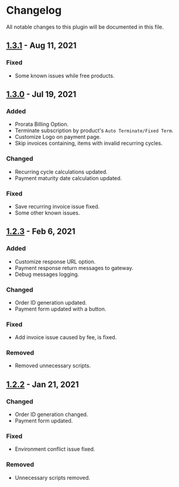 # Changelog

All notable changes to this plugin will be documented in this file.

## [1.3.1](hhttps://github.com/directpaylk/directpay_whmcs/releases/tag/v1.3.1) - Aug 11, 2021

### Fixed
- Some known issues while free products.

## [1.3.0](hhttps://github.com/directpaylk/directpay_whmcs/releases/tag/v1.3.0) - Jul 19, 2021

### Added
- Prorata Billing Option.
- Terminate subscription by product's `Auto Terminate/Fixed Term`.
- Customize Logo on payment page.
- Skip invoices containing, items with invalid recurring cycles.

### Changed
- Recurring cycle calculations updated.
- Payment maturity date calculation updated.

### Fixed
- Save recurring invoice issue fixed.
- Some other known issues.

## [1.2.3](https://github.com/directpaylk/directpay_whmcs/releases/tag/v1.2.3) - Feb 6, 2021

### Added
- Customize response URL option.
- Payment response return messages to gateway.
- Debug messages logging.

### Changed
- Order ID generation updated.
- Payment form updated with a button.

### Fixed
- Add invoice issue caused by fee, is fixed.

### Removed
- Removed unnecessary scripts.

## [1.2.2](https://github.com/directpaylk/directpay_whmcs/releases/tag/v1.2.2) - Jan 21, 2021

### Changed
- Order ID generation changed.
- Payment form updated.

### Fixed
- Environment conflict issue fixed.

### Removed
- Unnecessary scripts removed.
